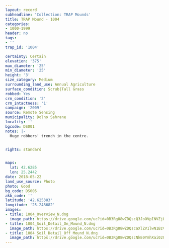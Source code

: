 ```yaml
---
layout: record
subheadline: 'Collection: TRAP Mounds'
title: TRAP Mound - 1004
categories:
- 1000-1999
header: no
tags:
- ''
trap_id: '1004'

certainty: Certain
elevation: '375'
max_diameter: '25'
min_diameter: '25'
height: '3'
size_category: Medium
surrounding_land_use: Annual Agriculture
surface_condition: Scrub|Tall Grass
robbed: Yes
crm_condition: '2'
crm_intactness: '1'
campaign: '2009'
source: Remote Sensing
municipality: Dolno Sahrane
locality: ''
bgcode: DS001
notes: |-
  Huge robbers' trench in the centre.


rights: standard


maps:
  lat: 42.6285
  lon: 25.2442
date: 2018-05-22
land_use_source: Photo
photo: Good
bg_code: DS005
akb_code: ''
latitude: '42.625383'
longitude: '25.248682'
images:
- title: 1004_Overview_N.dng
  image_path: https://drive.google.com/uc?id=0B3Rg88wZDQscQ3JoOVpINVZjLUk
- title: 1004_Soil_Detail_On_Mound_N.dng
  image_path: https://drive.google.com/uc?id=0B3Rg88wZDQscaXlZV1lwN1BzVkU
- title: 1004_Soil_Detail_Off_Mound_N.dng
  image_path: https://drive.google.com/uc?id=0B3Rg88wZDQscNkE0YmhXai02UEU
---
```

